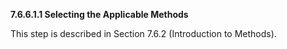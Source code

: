 **7.6.6.1.1 Selecting the Applicable Methods** 

This step is described in Section 7.6.2 (Introduction to Methods). 

